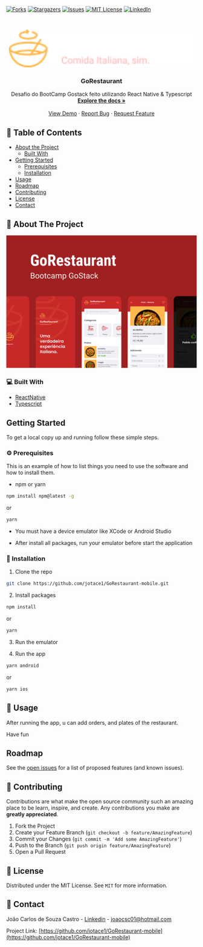 
[![Forks][forks-shield]][forks-url]
[![Stargazers][stars-shield]][stars-url]
[![Issues][issues-shield]][issues-url]
[![MIT License][license-shield]][license-url]
[![LinkedIn][linkedin-shield]][linkedin-url]



<!-- PROJECT LOGO -->
<br />
<p align="center">
  <a href="https://github.com/jotace1/GoRestaurant-mobile">
    <img src="assets/Logo.png" alt="Logo"  height="100">
  </a>

  <h3 align="center">GoRestaurant</h3>

  <p align="center">
    Desafio do BootCamp Gostack feito utilizando React Native & Typescript
    <br />
    <a href="https://github.com/jotace1/GoRestaurant-mobile"><strong>Explore the docs »</strong></a>
    <br />
    <br />
    <a href="https://github.com/jotace1/GoRestaurant-mobile">View Demo</a>
    ·
    <a href="https://github.com/jotace1/GoRestaurant-mobile/issues">Report Bug</a>
    ·
    <a href="https://github.com/jotace1/GoRestaurant-mobile/issues">Request Feature</a>
  </p>
</p>



<!-- TABLE OF CONTENTS -->
## 📎 Table of Contents

* [About the Project](#about-the-project)
  * [Built With](#built-with)
* [Getting Started](#getting-started)
  * [Prerequisites](#prerequisites)
  * [Installation](#installation)
* [Usage](#usage)
* [Roadmap](#roadmap)
* [Contributing](#contributing)
* [License](#license)
* [Contact](#contact)



<!-- ABOUT THE PROJECT -->
## :mag_right: About The Project
<p align="center">
<img src="assets\Capa.png" alt="Logo" width="550" height="350">
</p>




### 💻 Built With

* [ReactNative](https://reactnative.dev/)
* [Typescript](https://www.typescriptlang.org/)



<!-- GETTING STARTED -->
## Getting Started

To get a local copy up and running follow these simple steps.

### ⚙ Prerequisites

This is an example of how to list things you need to use the software and how to install them.

* npm or yarn
```sh
npm install npm@latest -g
```
or
```sh
yarn
```
* You must have a device emulator like XCode or Android Studio

* After install all packages, run your emulator before start the application




### 📙 Installation

1. Clone the repo
```sh
git clone https://github.com/jotace1/GoRestaurant-mobile.git
```
2. Install packages
```sh
npm install
```
or
```sh
yarn
```

3. Run the emulator


4. Run the app
```sh
yarn android 
```
or
```sh
yarn ios 
```


<!-- USAGE EXAMPLES -->
## 🚀 Usage
After running the app, u can add orders, and plates of the restaurant.

Have fun


## Roadmap

See the [open issues](https://github.com/jotace1/GoRestaurant-mobile/issues) for a list of proposed features (and known issues).



<!-- CONTRIBUTING -->
## 📙 Contributing

Contributions are what make the open source community such an amazing place to be learn, inspire, and create. Any contributions you make are **greatly appreciated**.

1. Fork the Project
2. Create your Feature Branch (`git checkout -b feature/AmazingFeature`)
3. Commit your Changes (`git commit -m 'Add some AmazingFeature'`)
4. Push to the Branch (`git push origin feature/AmazingFeature`)
5. Open a Pull Request



<!-- LICENSE -->
## 📝 License

Distributed under the MIT License. See `MIT` for more information.



<!-- CONTACT -->
## :calling: Contact

João Carlos de Souza Castro - [Linkedin](https://www.linkedin.com/in/joaocsc/) - joaocsc01@hotmail.com

Project Link: [https://github.com/jotace1/GoRestaurant-mobile](https://github.com/jotace1/GoRestaurant-mobile)




<!-- MARKDOWN LINKS & IMAGES -->
<!-- https://www.markdownguide.org/basic-syntax/#reference-style-links -->
[contributors-shield]: https://img.shields.io/github/contributors/jotace1/GoRestaurant-mobile.svg?style=flat-square
[contributors-url]: https://github.com/jotace1/GoRestaurant-mobile/graphs/contributors
[forks-shield]: https://img.shields.io/github/forks/jotace1/GoRestaurant-mobile.svg?style=flat-square
[forks-url]: https://github.com/jotace1/GoRestaurant-mobile/network/members
[stars-shield]: https://img.shields.io/github/stars/jotace1/GoRestaurant-mobile.svg?style=flat-square
[stars-url]: https://github.com/jotace1/GoRestaurant-mobile/stargazers
[issues-shield]: https://img.shields.io/github/issues/jotace1/GoRestaurant-mobile.svg?style=flat-square
[issues-url]: https://github.com/jotace1/GoRestaurant-mobile/issues
[license-shield]: https://img.shields.io/github/license/jotace1/GoRestaurant-mobile.svg?style=flat-square
[license-url]: https://github.com/jotace1/GoRestaurant-mobile/blob/master/LICENSE
[linkedin-shield]: https://img.shields.io/badge/-LinkedIn-black.svg?style=flat-square&logo=linkedin&colorB=555
[linkedin-url]: https://www.linkedin.com/in/joaocsc/


